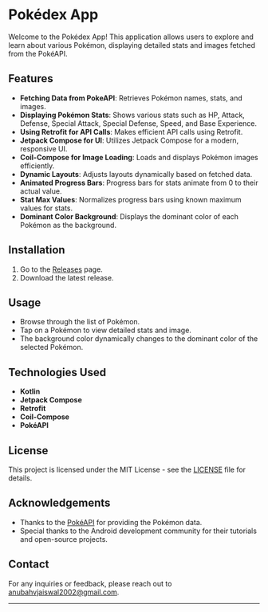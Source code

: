 # Pokédex App

Welcome to the Pokédex App! This application allows users to explore and learn about various Pokémon, displaying detailed stats and images fetched from the PokéAPI.

## Features

- **Fetching Data from PokeAPI**: Retrieves Pokémon names, stats, and images.
- **Displaying Pokémon Stats**: Shows various stats such as HP, Attack, Defense, Special Attack, Special Defense, Speed, and Base Experience.
- **Using Retrofit for API Calls**: Makes efficient API calls using Retrofit.
- **Jetpack Compose for UI**: Utilizes Jetpack Compose for a modern, responsive UI.
- **Coil-Compose for Image Loading**: Loads and displays Pokémon images efficiently.
- **Dynamic Layouts**: Adjusts layouts dynamically based on fetched data.
- **Animated Progress Bars**: Progress bars for stats animate from 0 to their actual value.
- **Stat Max Values**: Normalizes progress bars using known maximum values for stats.
- **Dominant Color Background**: Displays the dominant color of each Pokémon as the background.

## Installation

1. Go to the [Releases](https://github.com/anubhav-auth/pokedex-app/releases) page.
2. Download the latest release.

## Usage

- Browse through the list of Pokémon.
- Tap on a Pokémon to view detailed stats and image.
- The background color dynamically changes to the dominant color of the selected Pokémon.

## Technologies Used

- **Kotlin**
- **Jetpack Compose**
- **Retrofit**
- **Coil-Compose**
- **PokéAPI**

## License

This project is licensed under the MIT License - see the [LICENSE](LICENSE) file for details.

## Acknowledgements

- Thanks to the [PokéAPI](https://pokeapi.co/) for providing the Pokémon data.
- Special thanks to the Android development community for their tutorials and open-source projects.

## Contact

For any inquiries or feedback, please reach out to [anubahvjaiswal2002@gmail.com](mailto:anubahvjaiswal2002@gmail.com).

---
